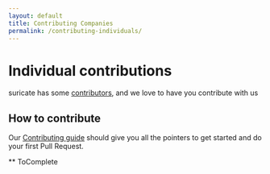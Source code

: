 ```yaml
---
layout: default
title: Contributing Companies
permalink: /contributing-individuals/
---
```

# <i class="fa fa-keyboard-o"></i> Individual contributions

suricate has some [contributors](https://github.com/suricate-io/suricate/graphs/contributors), and we love to have you contribute with us

## How to contribute

Our [Contributing guide](https://github.com/suricate-io/suricate/blob/master/CONTRIBUTING.md) should give you all the pointers to get started and do your first Pull Request.

** ToComplete